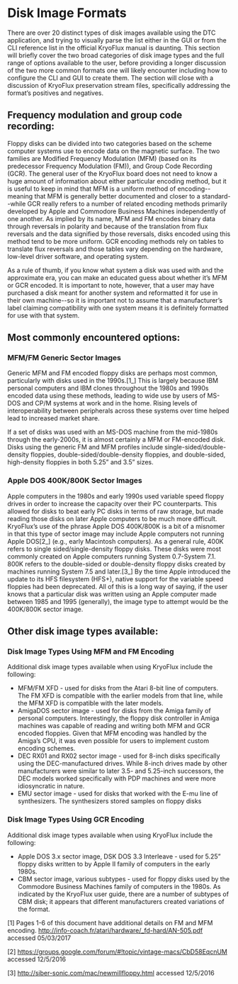 
# Disk Image Formats

There are over 20 distinct types of disk images available using the DTC application, and trying to visually parse the list either in the GUI or from the CLI reference list in the official KryoFlux manual is daunting. This section will briefly cover the two broad categories of disk image types and the full range of options available to the user, before providing a longer discussion of the two more common formats one will likely encounter including how to configure the CLI and GUI to create them. The section will close with a discussion of KryoFlux preservation stream files, specifically addressing the format’s positives and negatives.

## Frequency modulation and group code recording:

Floppy disks can be divided into two categories based on the scheme computer systems use to encode data on the magnetic surface. The two families are Modified Frequency Modulation (MFM) (based on its predecessor Frequency Modulation (FM)), and Group Code Recording (GCR). The general user of the KryoFlux board does not need to know a huge amount of information about either particular encoding method, but it is useful to keep in mind that MFM is a uniform method of encoding--meaning that MFM is generally better documented and closer to a standard--while GCR really refers to a number of related encoding methods primarily developed by Apple and Commodore Business Machines independently of one another. As implied by its name, MFM and FM encodes binary data through reversals in polarity and because of the translation from flux reversals and the data signified by those reversals, disks encoded using this method tend to be more uniform. GCR encoding methods rely on tables to translate flux reversals and those tables vary depending on the hardware, low-level driver software, and operating system.

As a rule of thumb, if you know what system a disk was used with and the approximate era, you can make an educated guess about whether it’s MFM or GCR encoded. It is important to note, however, that a user may have purchased a disk meant for another system and reformatted it for use in their own machine--so it is important not to assume that a manufacturer’s label claiming compatibility with one system means it is definitely formatted for use with that system.

## Most commonly encountered options:


### MFM/FM Generic Sector Images

Generic MFM and FM encoded floppy disks are perhaps most common, particularly with disks used in the 1990s.[1_] This is largely because IBM personal computers and IBM clones throughout the 1980s and 1990s encoded data using these methods, leading to wide use by users of MS-DOS and CP/M systems at work and in the home. Rising levels of interoperability between peripherals across these systems over time helped lead to increased market share.

If a set of disks was used with an MS-DOS machine from the mid-1980s through the early-2000s, it is almost certainly a MFM or FM-encoded disk. Disks using the generic FM and MFM profiles include single-sided/double-density floppies, double-sided/double-density floppies, and double-sided, high-density floppies in both 5.25” and 3.5” sizes. 

### Apple DOS 400K/800K Sector Images

Apple computers in the 1980s and early 1990s used variable speed floppy drives in order to increase the capacity over their PC counterparts. This allowed for disks to beat early PC disks in terms of raw storage, but made reading those disks on later Apple computers to be much more difficult. KryoFlux’s use of the phrase Apple DOS 400K/800K is a bit of a misnomer in that this type of sector image may include Apple computers not running Apple DOS[2_] (e.g., early Macintosh computers). As a general rule, 400K refers to single sided/single-density floppy disks. These disks were most commonly created on Apple computers running System 0.7-System 7.1. 800K refers to the double-sided or double-density floppy disks created by machines running System 7.5 and later.[3_] By the time Apple introduced the update to its HFS filesystem (HFS+), native support for the variable speed floppies had been deprecated. All of this is a long way of saying, if the user knows that a particular disk was written using an Apple computer made between 1985 and 1995 (generally), the image type to attempt would be the 400K/800K sector image.


## Other disk image types available:

### Disk Image Types Using MFM and FM Encoding

Additional disk image types available when using KryoFlux include the following:

* MFM/FM XFD - used for disks from the Atari 8-bit line of computers. The FM XFD is compatible with the earlier models from that line, while the MFM XFD is compatible with the later models.
* AmigaDOS sector image - used for disks from the Amiga family of personal computers. Interestingly, the floppy disk controller in Amiga machines was capable of reading and writing both MFM and GCR encoded floppies. Given that MFM encoding was handled by the Amiga’s CPU, it was even possible for users to implement custom encoding schemes.
* DEC RX01 and RX02 sector image - used for 8-inch disks specifically using the DEC-manufactured drives. While 8-inch drives made by other manufacturers were similar to later 3.5- and 5.25-inch successors, the DEC models worked specifically with PDP machines and were more idiosyncratic in nature.
* EMU sector image - used for disks that worked with the E-mu line of synthesizers. The synthesizers stored samples on floppy disks

### Disk Image Types Using GCR Encoding

Additional disk image types available when using KryoFlux include the following:

* Apple DOS 3.x sector image, DSK DOS 3.3 Interleave - used for 5.25” floppy disks written to by Apple II family of computers in the early 1980s.
* CBM sector image, various subtypes - used for floppy disks used by the Commodore Business Machines family of computers in the 1980s. As indicated by the KryoFlux user guide, there are a number of subtypes of CBM disk; it appears that different manufacturers created variations of the format.

[1] Pages 1-6 of this document have additional details on FM and MFM encoding. http://info-coach.fr/atari/hardware/_fd-hard/AN-505.pdf accessed 05/03/2017

[2] https://groups.google.com/forum/#!topic/vintage-macs/CbD58EqcnUM accessed 12/5/2016

[3] http://siber-sonic.com/mac/newmillfloppy.html accessed 12/5/2016
